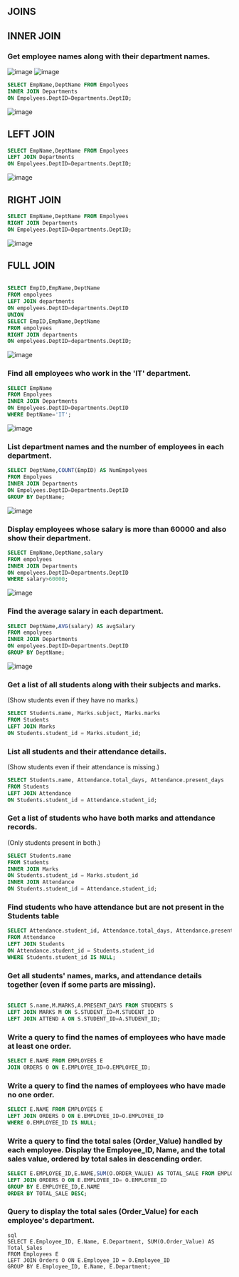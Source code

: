 ## JOINS

## INNER JOIN

### Get employee names along with their department names.
![image](https://github.com/user-attachments/assets/99a50d8a-8796-4964-b140-66e1fc3f8d9a)
![image](https://github.com/user-attachments/assets/1970566b-c661-44d4-936e-7cb3fdd3d8bf)

```sql
SELECT EmpName,DeptName FROM Empolyees
INNER JOIN Departments
ON Empolyees.DeptID=Departments.DeptID;
```
![image](https://github.com/user-attachments/assets/20bdc0d2-8e95-4733-aed0-87c8210eb587)

## LEFT JOIN

```sql
SELECT EmpName,DeptName FROM Empolyees
LEFT JOIN Departments
ON Empolyees.DeptID=Departments.DeptID;
```
![image](https://github.com/user-attachments/assets/486573b7-488e-43d8-8dfc-7501b9622f1a)


 ## RIGHT JOIN

 ```sql
SELECT EmpName,DeptName FROM Empolyees
RIGHT JOIN Departments
ON Empolyees.DeptID=Departments.DeptID;
```
![image](https://github.com/user-attachments/assets/36a85276-abb2-4308-83ff-87207e20d06a)

## FULL JOIN

```SQL

SELECT EmpID,EmpName,DeptName
FROM empolyees
LEFT JOIN departments
ON empolyees.DeptID=departments.DeptID
UNION
SELECT EmpID,EmpName,DeptName
FROM empolyees
RIGHT JOIN departments
ON empolyees.DeptID=departments.DeptID;
```

![image](https://github.com/user-attachments/assets/13dc5a19-0be4-49e0-902f-dedf272c137b)

###  Find all employees who work in the 'IT' department.

```sql
SELECT EmpName
FROM Empolyees
INNER JOIN Departments
ON Empolyees.DeptID=Departments.DeptID
WHERE DeptName='IT';
```

![image](https://github.com/user-attachments/assets/57d6ef27-26bb-4da0-a2dd-d28b7a9799d7)

###  List department names and the number of employees in each department.

```sql
SELECT DeptName,COUNT(EmpID) AS NumEmpolyees
FROM Empolyees
INNER JOIN Departments
ON Empolyees.DeptID=Departments.DeptID
GROUP BY DeptName;
```

![image](https://github.com/user-attachments/assets/4b2b291a-c1b7-415c-84f3-00929e53c801)

### Display employees whose salary is more than 60000 and also show their department.

```sql
SELECT EmpName,DeptName,salary
FROM empolyees
INNER JOIN Departments
ON empolyees.DeptID=Departments.DeptID
WHERE salary>60000;
```

![image](https://github.com/user-attachments/assets/2ce827bc-7e16-4273-b065-c9db717b4d19)

### Find the average salary in each department.
```sql
SELECT DeptName,AVG(salary) AS avgSalary
FROM empolyees
INNER JOIN Departments
ON empolyees.DeptID=Departments.DeptID
GROUP BY DeptName;
```
![image](https://github.com/user-attachments/assets/c982535c-dfc9-4c32-b178-c45f62061395)

### Get a list of all students along with their subjects and marks.
(Show students even if they have no marks.)

```SQL
SELECT Students.name, Marks.subject, Marks.marks
FROM Students
LEFT JOIN Marks
ON Students.student_id = Marks.student_id;
```
### List all students and their attendance details.
(Show students even if their attendance is missing.)

```SQL
SELECT Students.name, Attendance.total_days, Attendance.present_days
FROM Students
LEFT JOIN Attendance
ON Students.student_id = Attendance.student_id;
```

### Get a list of students who have both marks and attendance records.
(Only students present in both.)
```SQL
SELECT Students.name
FROM Students
INNER JOIN Marks
ON Students.student_id = Marks.student_id
INNER JOIN Attendance
ON Students.student_id = Attendance.student_id;

```

### Find students who have attendance but are not present in the Students table
```SQL
SELECT Attendance.student_id, Attendance.total_days, Attendance.present_days
FROM Attendance
LEFT JOIN Students
ON Attendance.student_id = Students.student_id
WHERE Students.student_id IS NULL;
```

### Get all students' names, marks, and attendance details together (even if some parts are missing).
```SQL

SELECT S.name,M.MARKS,A.PRESENT_DAYS FROM STUDENTS S
LEFT JOIN MARKS M ON S.STUDENT_ID=M.STUDENT_ID
LEFT JOIN ATTEND A ON S.STUDENT_ID=A.STUDENT_ID;
```

### Write a query to find the names of employees who have made at least one order.

```sql
SELECT E.NAME FROM EMPLOYEES E
JOIN ORDERS O ON E.EMPLOYEE_ID=O.EMPLOYEE_ID;
```


### Write a query to find the names of employees who have made no one order.
```sql
SELECT E.NAME FROM EMPLOYEES E
LEFT JOIN ORDERS O ON E.EMPLOYEE_ID=O.EMPLOYEE_ID
WHERE O.EMPLOYEE_ID IS NULL;
```
### Write a query to find the total sales (Order_Value) handled by each employee. Display the Employee_ID, Name, and the total sales value, ordered by total sales in descending order.

```sql
SELECT E.EMPLOYEE_ID,E.NAME,SUM(O.ORDER_VALUE) AS TOTAL_SALE FROM EMPLOYEES E
LEFT JOIN ORDERS O ON E.EMPLOYEE_ID= O.EMPLOYEE_ID
GROUP BY E.EMPLOYEE_ID,E.NAME
ORDER BY TOTAL_SALE DESC;
```

### Query to display the total sales (Order_Value) for each employee's department.
```
sql
SELECT E.Employee_ID, E.Name, E.Department, SUM(O.Order_Value) AS Total_Sales
FROM Employees E
LEFT JOIN Orders O ON E.Employee_ID = O.Employee_ID
GROUP BY E.Employee_ID, E.Name, E.Department;

```

